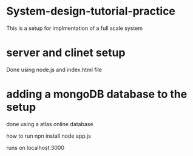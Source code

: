 # System-design-tutorial-practice
This is a setup for implmentation of a full scale system

# server and clinet setup
Done using node.js and index.html file 

# adding a mongoDB database to the setup
done using a atlas online database

how to run 
npn install
node app.js

runs on
localhost:3000